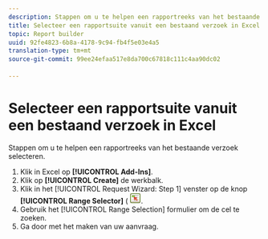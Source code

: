 ```yaml
---
description: Stappen om u te helpen een rapportreeks van het bestaande verzoek selecteren.
title: Selecteer een rapportsuite vanuit een bestaand verzoek in Excel
topic: Report builder
uuid: 92fe4823-6b8a-4178-9c94-fb4f5e03e4a5
translation-type: tm+mt
source-git-commit: 99ee24efaa517e8da700c67818c111c4aa90dc02

---
```



# Selecteer een rapportsuite vanuit een bestaand verzoek in Excel

Stappen om u te helpen een rapportreeks van het bestaande verzoek selecteren.

1. Klik in Excel op **[!UICONTROL Add-Ins]**.
1. Klik op **[!UICONTROL Create]** de werkbalk.
1. Klik in het [!UICONTROL Request Wizard: Step 1] venster op de knop **[!UICONTROL Range Selector]** ( ![](assets/select_cell_icon.png).
1. Gebruik het [!UICONTROL Range Selection] formulier om de cel te zoeken.
1. Ga door met het maken van uw aanvraag.
